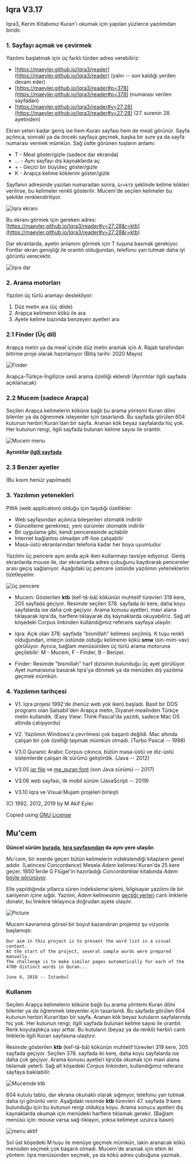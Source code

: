 ## Iqra V3.17

Iqra3, Kerim Kitabımız Kuran'ı okumak için yapılan yüzlerce yazılımdan biridir.

### 1. Sayfayı açmak ve çevirmek
Yazılımı başlatmak için üç farklı türden adres verebiliriz:

* [https://maeyler.github.io/Iqra3/reader](https://maeyler.github.io/Iqra3/reader) (yalın -- son kaldığı yerden devam eder)
* [https://maeyler.github.io/Iqra3/reader#p=378](https://maeyler.github.io/Iqra3/reader#p=378) (numarası verilen sayfadan)
* [https://maeyler.github.io/Iqra3/reader#v=27:28](https://maeyler.github.io/Iqra3/reader#v=27:28) (27. surenin 28. ayetinden)

Ekran yeteri kadar geniş ise hem Kuran sayfası hem de meali görünür. Sayfa açılınca, sonraki ya da önceki sayfaya geçmek, başka bir sure ya da sayfa numarası vermek mümkün. Sağ üstte görünen tuşların anlamı:

* T - Meal göster/gizle (sadece dar ekranda)
* … - Aynı sayfayı dış kaynaklarda aç
* \+ - Geçici bir büyüteç göster/gizle
* K - Arapça kelime köklerini göster/gizle

Sayfanın adresinde yazılan numaradan sonra, `&r=ktb` şeklinde kelime kökleri verilirse, bu kelimeler renkli gösterilir. Mucem'de seçilen kelimeler bu şekilde renklendiriliyor.

![Iqra ekranı](image/Iqra_ktb.png)

Bu ekranı görmek için gereken adres: [https://maeyler.github.io/Iqra3/reader#v=27:28&r=ktb](https://maeyler.github.io/Iqra3/reader#v=27:28&r=ktb)

Dar ekranlarda, ayetin anlamını görmek için T tuşuna basmak gerekiyor. Fontlar ekran genişliği ile orantılı olduğundan, telefonu yan tutmak daha iyi görüntü verecektir.

![Iqra dar](image/Iqra_dar.png)


### 2. Arama motorları
Yazılım üç türlü aramayı destekliyor:

1. Düz metin ara (üç dilde)
2. Arapça kelimenin kökü ile ara
3. Ayete kelime bazında benzeyen ayetleri ara

### 2.1 Finder (Üç dil)
Arapça metin ya da meal içinde düz metin aramak için A. Rajab tarafından bitirme proje olarak hazırlanıyor (Bitiş tarihi: 2020 Mayıs)

![Finder](image/Finder_meta.png)

Arapça-Türkçe-İngilizce sesli arama özelliği eklendi (Ayrıntılar ilgili sayfada açıklanacak)


### 2.2 Mucem (sadece Arapça)
Seçilen Arapça kelimelerin köküne bağlı bu arama yöntemi Kuran dilini bilenler ya da öğrenmek isteyenler için tasarlandı. Bu sayfada görülen 604 kutunun herbiri Kuran'dan bir sayfa. Aranan kök beyaz sayfalarda hiç yok. Her kutunun rengi, ilgili sayfada bulunan kelime sayısı ile orantılı.

![Mucem menu](image/Mucem_menu.png)

**Ayrıntılar [ilgili sayfada](guideM.md)**

### 2.3 Benzer ayetler
(Bu kısım henüz yapılmadı)


### 3. Yazılımın yetenekleri
PWA (web application) olduğu için taşıdığı özellikler:

* Web sayfasından açılınca bileşenleri otomatik indirilir
* Güncelleme gerekmez, yeni sürümler otomatik indirilir
* Bir uygulama gibi, kendi penceresinde açılabilir
* Internet bağlantısı olmadan off-line çalışabilir
* Masa-üstü ekranlarından telefona kadar her boya uyumludur

Yazılımı üç pencere aynı anda açık iken kullanmayı tavsiye ediyoruz. Geniş ekranlarda mouse ile, dar ekranlarda adres çubuğunu kaydırarak pencereler arası geçiş sağlanıyor. Aşağıdaki üç pencere üstünde yazılımın yeteneklerini özetleyelim:

![üç pencere](image/Three_windows.png)

* Mucem: Gösterilen **ktb** (kef-tâ-bâ) kökünün muhtelif türevleri 319 kere, 205 sayfada geçiyor. Resimde seçilen 378. sayfada iki kere, daha koyu sayfalarda ise daha çok geçiyor. Arama konusu ayetleri, mavi alana tıklayarak Iqra'da, harflere tıklayarak dış kaynaklarda okuyabiliriz. Sağ alt köşedeki Corpus linkinden kullandığımız referans sayfaya ulaşılır.

* Iqra: Açık olan 378. sayfada "bismillah" kelimesi seçilmiş. K tuşu renkli olduğundan, imleçin üstünde olduğu kelimenin kökü **smw** (sin-mim-vav) görülüyor. Ayrıca, bağlam menüsünden üç türlü arama motoruna geçilebilir: M - Mucem, F - Finder, B - Benzer.

* Finder: Resimde "bismillah" harf dizisinin bulunduğu üç ayet görülüyor. Ayet numarasına basarak Iqra'ya dönmek ya da menüden dış yazılıma geçmek mümkün.


### 4. Yazılımın tarihçesi
* V1. Iqra projesi 1992'de (henüz web yok iken) başladı. Basit bir DOS programı olan Salsabil'den Arapça metin, Diyanet mealinden Türkçe metin kullandık. (Easy View: Think Pascal'da yazıldı, sadece Mac OS altında çalışıyordu)

* V2. Yazılımın Windows'a çevrilmesi çok başarılı değildi. Mac altında çalışan bir çok özelliği taşımak mümkün olmadı. (Turbo Pascal -- 1998)

* V3.0 Quranic Arabic Corpus çıkınca, bütün masa-üstü ve diz-üstü sistemlerde çalışan ilk sürümü geliştirdik. (Java -- 2012)

* V3.05 [jar file](https://github.com/maeyler/Iqra3/blob/master/code/iqra.jar) ve [me_quran font](https://github.com/maeyler/Iqra3/blob/master/image/me_quran.ttf) (son Java sürümü -- 2017)

* V3.06 web sayfası, ilk mobil sürüm (JavaScript -- 2019)

* V3.10 Iqra ve Visual Mujam projeleri birleşti

(C) 1992, 2012, 2019 by M Akif Eyler

Copied using [GNU License](http://corpus.quran.com/download/)



## Mu'cem

**Güncel sürüm [burada](mujam), [Iqra sayfasından](reader) da aynı yere ulaşılır.**

_Mu'cem_, bir eserde geçen bütün kelimelerin indekslendiği kitapların genel adıdır. (Latincesi Concordance) Mesela _Adem_ kelimesi Kuran'da 25 kere geçer. 1850'lerde G Flügel'in hazırladığı _Concordantiae_ kitabında _Adem_ [böyle görünüyor](https://archive.org/stream/concordantiaeco00flgoog#page/n28/mode/2up).

Elle yapıldığında yıllarca süren indeksleme işlemi, bilgisayar yazılımı ile bir saniyenin içine sığdı. Yazılım, _Adem_ kelimesinin [geçtiği yerleri](http://corpus.quran.com/qurandictionary.jsp?q=adm) canlı linklerle donatır, bu linklere tıklayınca doğrudan ayete ulaşılır.

![Picture](image/Adem.jpg)

Mucem kavramına görsel bir boyut kazandıran projemiz şu vizyonla başlamıştı:
```
Our aim in this project is to present the word list in a visual context. 
At the start of the project, several sample words were prepared manually. 
The challenge is to make similar pages automatically for each of the 4700 distinct words in Quran... 

June 4, 2018 -- Istanbul
```

### Kullanım
Seçilen Arapça kelimelerin köküne bağlı bu arama yöntemi Kuran dilini bilenler ya da öğrenmek isteyenler için tasarlandı. Bu sayfada görülen 604 kutunun herbiri Kuran’dan bir sayfa. Aranan kök beyaz kutuların sayfalarında hiç yok. Her kutunun rengi, ilgili sayfada bulunan kelime sayısı ile orantılı: Renk koyulaştıkça sayı arttar. Bu kutuların (beyaz ya da renkli) herbiri canlı linklerle ilgili Kuran sayfasına ulaştırır.

Resimde gösterilen **ktb** (kef-tâ-bâ) kökünün muhtelif türevleri 319 kere, 205 sayfada geçiyor. Seçilen 378. sayfada iki kere, daha koyu sayfalarda ise daha çok geçiyor. Arama konusu ayetleri Iqra’da okumak için mavi alana tıklamak yeterli. Sağ alt köşedeki Corpus linkinden, kullandığımız referans sayfaya bakılabilir.

![Mucemde ktb](image/Mucem_ktb.png)

604 kutulu tablo, dar ekrana okunaklı olarak sığmıyor, telefonu yan tutmak daha iyi görüntü verir. Aşağıdaki resimde **ktb** türevleri 47. sayfada 9 kere bulunduğu için bu kutunun rengi oldukça koyu. Arama sonucu ayetleri dış kaynaklarda okumak için menüdeki harflere tıklamak gerekir. (Bağlam menüsü için: mouse varsa sağ-tıklayın, yoksa kelimeye uzunca basın)

![menu aktif](image/Mucem_menu.png)

Sol üst köşedeki M tuşu ile menüye geçmek mümkün, lakin aranacak kökü menüden seçmek çok başarılı olmadı. Mucem'de aramak için etkin iki yöntem: Iqra menüsünden seçmek, ya da kökü adres çubuğuna yazmak.
